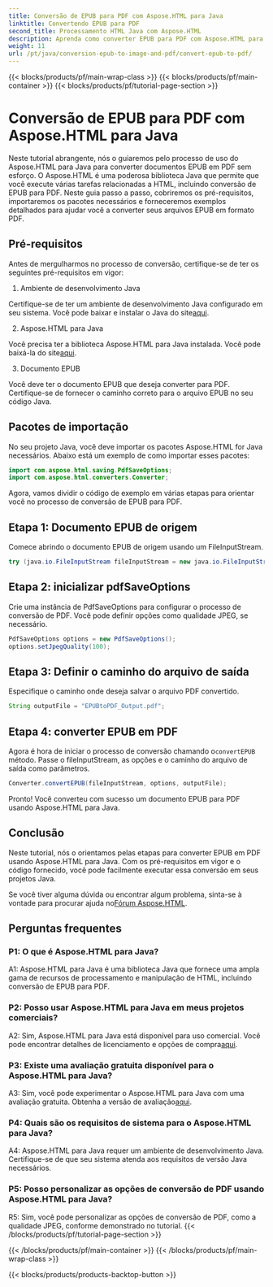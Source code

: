 ```yaml
---
title: Conversão de EPUB para PDF com Aspose.HTML para Java
linktitle: Convertendo EPUB para PDF
second_title: Processamento HTML Java com Aspose.HTML
description: Aprenda como converter EPUB para PDF com Aspose.HTML para Java. Este guia passo a passo abrange pré-requisitos, importações de pacotes e exemplos de código. Comece com a conversão de EPUB para PDF.
weight: 11
url: /pt/java/conversion-epub-to-image-and-pdf/convert-epub-to-pdf/
---
```


{{< blocks/products/pf/main-wrap-class >}}
{{< blocks/products/pf/main-container >}}
{{< blocks/products/pf/tutorial-page-section >}}

# Conversão de EPUB para PDF com Aspose.HTML para Java

Neste tutorial abrangente, nós o guiaremos pelo processo de uso do Aspose.HTML para Java para converter documentos EPUB em PDF sem esforço. O Aspose.HTML é uma poderosa biblioteca Java que permite que você execute várias tarefas relacionadas a HTML, incluindo conversão de EPUB para PDF. Neste guia passo a passo, cobriremos os pré-requisitos, importaremos os pacotes necessários e forneceremos exemplos detalhados para ajudar você a converter seus arquivos EPUB em formato PDF.

## Pré-requisitos

Antes de mergulharmos no processo de conversão, certifique-se de ter os seguintes pré-requisitos em vigor:

1. Ambiente de desenvolvimento Java

 Certifique-se de ter um ambiente de desenvolvimento Java configurado em seu sistema. Você pode baixar e instalar o Java do site[aqui](https://www.oracle.com/java/).

2. Aspose.HTML para Java

 Você precisa ter a biblioteca Aspose.HTML para Java instalada. Você pode baixá-la do site[aqui](https://releases.aspose.com/html/java/).

3. Documento EPUB

Você deve ter o documento EPUB que deseja converter para PDF. Certifique-se de fornecer o caminho correto para o arquivo EPUB no seu código Java.

## Pacotes de importação

No seu projeto Java, você deve importar os pacotes Aspose.HTML for Java necessários. Abaixo está um exemplo de como importar esses pacotes:

```java
import com.aspose.html.saving.PdfSaveOptions;
import com.aspose.html.converters.Converter;
```

Agora, vamos dividir o código de exemplo em várias etapas para orientar você no processo de conversão de EPUB para PDF.

## Etapa 1: Documento EPUB de origem

Comece abrindo o documento EPUB de origem usando um FileInputStream.

```java
try (java.io.FileInputStream fileInputStream = new java.io.FileInputStream("input.epub")) {
```

## Etapa 2: inicializar pdfSaveOptions

Crie uma instância de PdfSaveOptions para configurar o processo de conversão de PDF. Você pode definir opções como qualidade JPEG, se necessário.

```java
PdfSaveOptions options = new PdfSaveOptions();
options.setJpegQuality(100);
```

## Etapa 3: Definir o caminho do arquivo de saída

Especifique o caminho onde deseja salvar o arquivo PDF convertido.

```java
String outputFile = "EPUBtoPDF_Output.pdf";
```

## Etapa 4: converter EPUB em PDF

 Agora é hora de iniciar o processo de conversão chamando o`convertEPUB` método. Passe o fileInputStream, as opções e o caminho do arquivo de saída como parâmetros.

```java
Converter.convertEPUB(fileInputStream, options, outputFile);
```

Pronto! Você converteu com sucesso um documento EPUB para PDF usando Aspose.HTML para Java.

## Conclusão

Neste tutorial, nós o orientamos pelas etapas para converter EPUB em PDF usando Aspose.HTML para Java. Com os pré-requisitos em vigor e o código fornecido, você pode facilmente executar essa conversão em seus projetos Java.

 Se você tiver alguma dúvida ou encontrar algum problema, sinta-se à vontade para procurar ajuda no[Fórum Aspose.HTML](https://forum.aspose.com/).

## Perguntas frequentes

### P1: O que é Aspose.HTML para Java?

A1: Aspose.HTML para Java é uma biblioteca Java que fornece uma ampla gama de recursos de processamento e manipulação de HTML, incluindo conversão de EPUB para PDF.

### P2: Posso usar Aspose.HTML para Java em meus projetos comerciais?

 A2: Sim, Aspose.HTML para Java está disponível para uso comercial. Você pode encontrar detalhes de licenciamento e opções de compra[aqui](https://purchase.aspose.com/buy).

### P3: Existe uma avaliação gratuita disponível para o Aspose.HTML para Java?

 A3: Sim, você pode experimentar o Aspose.HTML para Java com uma avaliação gratuita. Obtenha a versão de avaliação[aqui](https://releases.aspose.com/html/java).

### P4: Quais são os requisitos de sistema para o Aspose.HTML para Java?

A4: Aspose.HTML para Java requer um ambiente de desenvolvimento Java. Certifique-se de que seu sistema atenda aos requisitos de versão Java necessários.

### P5: Posso personalizar as opções de conversão de PDF usando Aspose.HTML para Java?

R5: Sim, você pode personalizar as opções de conversão de PDF, como a qualidade JPEG, conforme demonstrado no tutorial.
{{< /blocks/products/pf/tutorial-page-section >}}

{{< /blocks/products/pf/main-container >}}
{{< /blocks/products/pf/main-wrap-class >}}

{{< blocks/products/products-backtop-button >}}
